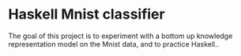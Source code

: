 # Haskell Mnist classifier

The goal of this project is to experiment with a bottom up knowledge representation model on the Mnist data, and to practice Haskell..
